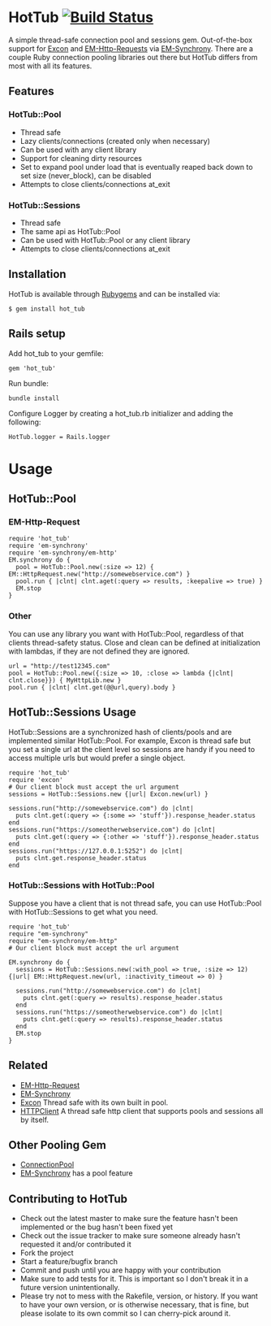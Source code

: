 # HotTub [![Build Status](https://travis-ci.org/JoshMcKin/hot_tub.png?branch=master)](https://travis-ci.org/JoshMcKin/hot_tub)
A simple thread-safe connection pool and sessions gem. Out-of-the-box support for [Excon](https://github.com/geemus/excon) and
[EM-Http-Requests](https://github.com/igrigorik/em-http-request) via [EM-Synchrony](https://github.com/igrigorik/em-synchrony). 
There are a couple Ruby connection pooling libraries out there but HotTub differs from most with all its features.

## Features

### HotTub::Pool
* Thread safe
* Lazy clients/connections (created only when necessary)
* Can be used with any client library
* Support for cleaning dirty resources
* Set to expand pool under load that is eventually reaped back down to set size (never_block), can be disabled
* Attempts to close clients/connections at_exit

### HotTub::Sessions
* Thread safe
* The same api as HotTub::Pool
* Can be used with HotTub::Pool or any client library 
* Attempts to close clients/connections at_exit

## Installation

HotTub is available through [Rubygems](https://rubygems.org/gems/hot_tub) and can be installed via:

    $ gem install hot_tub

## Rails setup

Add hot_tub to your gemfile:
    
    gem 'hot_tub'

Run bundle:
    
    bundle install

Configure Logger by creating a hot_tub.rb initializer and adding the following:
    
    HotTub.logger = Rails.logger

# Usage 

## HotTub::Pool

### EM-Http-Request
    require 'hot_tub'
    require 'em-synchrony'
    require 'em-synchrony/em-http'
    EM.synchrony do {
      pool = HotTub::Pool.new(:size => 12) { EM::HttpRequest.new("http://somewebservice.com") }
      pool.run { |clnt| clnt.aget(:query => results, :keepalive => true) }
      EM.stop
    }

### Other
You can use any library you want with HotTub::Pool, regardless of that clients thread-safety status.
Close and clean can be defined at initialization with lambdas, if they are not defined they are ignored.

    url = "http://test12345.com"
    pool = HotTub::Pool.new({:size => 10, :close => lambda {|clnt| clnt.close}}) { MyHttpLib.new }
    pool.run { |clnt| clnt.get(@@url,query).body }
 
## HotTub::Sessions Usage 
HotTub::Sessions are a synchronized hash of clients/pools and are implemented similar HotTub::Pool. 
For example, Excon is thread safe but you set a single url at the client level so sessions 
are handy if you need to access multiple urls but would prefer a single object.
    
    require 'hot_tub'
    require 'excon'
    # Our client block must accept the url argument
    sessions = HotTub::Sessions.new {|url| Excon.new(url) }

    sessions.run("http://somewebservice.com") do |clnt|    
      puts clnt.get(:query => {:some => 'stuff'}).response_header.status
    end
    sessions.run("https://someotherwebservice.com") do |clnt|    
      puts clnt.get(:query => {:other => 'stuff'}).response_header.status
    end
    sessions.run("https://127.0.0.1:5252") do |clnt|    
      puts clnt.get.response_header.status
    end

### HotTub::Sessions with HotTub::Pool
Suppose you have a client that is not thread safe, you can use HotTub::Pool with HotTub::Sessions to get what you need.
    
    require 'hot_tub'
    require "em-synchrony"
    require "em-synchrony/em-http"
    # Our client block must accept the url argument

    EM.synchrony do {
      sessions = HotTub::Sessions.new(:with_pool => true, :size => 12) {|url| EM::HttpRequest.new(url, :inactivity_timeout => 0) }

      sessions.run("http://somewebservice.com") do |clnt|    
        puts clnt.get(:query => results).response_header.status
      end
      sessions.run("https://someotherwebservice.com") do |clnt|    
        puts clnt.get(:query => results).response_header.status
      end
      EM.stop
    }

## Related

* [EM-Http-Request](https://github.com/igrigorik/em-http-request)
* [EM-Synchrony](https://github.com/igrigorik/em-synchrony)
* [Excon](https://github.com/geemus/excon) Thread safe with its own built in pool.
* [HTTPClient](https://github.com/nahi/httpclient) A thread safe http client that supports pools and sessions all by itself.

## Other Pooling Gem

* [ConnectionPool](https://github.com/mperham/connection_pool)
* [EM-Synchrony](https://github.com/igrigorik/em-synchrony) has a pool feature

## Contributing to HotTub
 
* Check out the latest master to make sure the feature hasn't been implemented or the bug hasn't been fixed yet
* Check out the issue tracker to make sure someone already hasn't requested it and/or contributed it
* Fork the project
* Start a feature/bugfix branch
* Commit and push until you are happy with your contribution
* Make sure to add tests for it. This is important so I don't break it in a future version unintentionally.
* Please try not to mess with the Rakefile, version, or history. If you want to have your own version, or is otherwise necessary, that is fine, but please isolate to its own commit so I can cherry-pick around it.